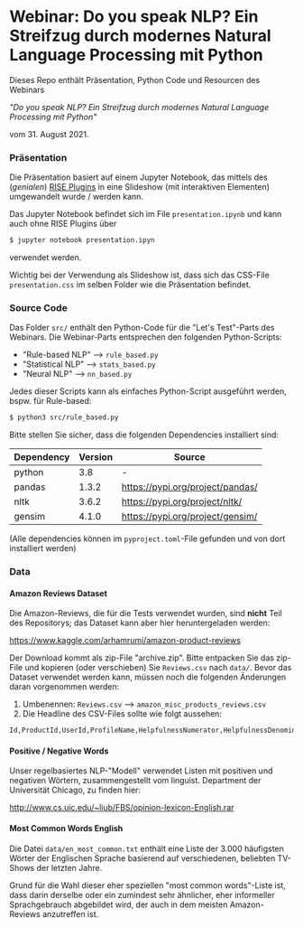 # Webinar: Do you speak NLP? Ein Streifzug durch modernes Natural Language Processing mit Python

Dieses Repo enthält Präsentation, Python Code und Resourcen des Webinars 

_"Do you speak NLP? Ein Streifzug durch modernes Natural Language Processing mit Python"_ 

vom 31. August 2021.

### Präsentation

Die Präsentation basiert auf einem Jupyter Notebook, das mittels des (_genialen_) [RISE Plugins](https://rise.readthedocs.io/en/stable/)
in eine Slideshow (mit interaktiven Elementen) umgewandelt wurde / werden kann.

Das Jupyter Notebook befindet sich im File `presentation.ipynb` und kann auch ohne RISE Plugins über 

```bash
$ jupyter notebook presentation.ipyn
```

verwendet werden. 

Wichtig bei der Verwendung als Slideshow ist, dass sich das CSS-File `presentation.css` im selben Folder wie die 
Präsentation befindet.

### Source Code

Das Folder `src/` enthält den Python-Code für die "Let's Test"-Parts des Webinars. Die Webinar-Parts entsprechen den 
folgenden Python-Scripts:

* "Rule-based NLP" --> `rule_based.py`
* "Statistical NLP" --> `stats_based.py`
* "Neural NLP" --> `nn_based.py`

Jedes dieser Scripts kann als einfaches Python-Script ausgeführt werden, bspw. für Rule-based:

```bash
$ python3 src/rule_based.py
```

Bitte stellen Sie sicher, dass die folgenden Dependencies installiert sind:

| Dependency | Version | Source                           |
| ---        | ---     | ---                              |
| python     | 3.8     | -                                |
| pandas     | 1.3.2   | https://pypi.org/project/pandas/ |
| nltk       | 3.6.2   | https://pypi.org/project/nltk/   |
| gensim     | 4.1.0   | https://pypi.org/project/gensim/ |

(Alle dependencies können im `pyproject.toml`-File gefunden und von dort installiert werden)

### Data 

#### Amazon Reviews Dataset

Die Amazon-Reviews, die für die Tests verwendet wurden, sind **nicht** Teil des Repositorys; das Dataset kann aber hier
heruntergeladen werden:

https://www.kaggle.com/arhamrumi/amazon-product-reviews

Der Download kommt als zip-File "archive.zip". Bitte entpacken Sie das zip-File und kopieren (oder verschieben) Sie
`Reviews.csv` nach `data/`. Bevor das Dataset verwendet werden kann, müssen noch die folgenden Änderungen daran 
vorgenommen werden:

1. Umbenennen: `Reviews.csv` --> `amazon_misc_products_reviews.csv`
2. Die Headline des CSV-Files sollte wie folgt aussehen:

```bash
Id,ProductId,UserId,ProfileName,HelpfulnessNumerator,HelpfulnessDenominator,rating,Time,title,text
```

#### Positive / Negative Words

Unser regelbasiertes NLP-"Modell" verwendet Listen mit positiven und negativen Wörtern, zusammengestellt vom linguist. 
Department der Universität Chicago, zu finden hier:

http://www.cs.uic.edu/~liub/FBS/opinion-lexicon-English.rar

#### Most Common Words English

Die Datei `data/en_most_common.txt` enthält eine Liste der 3.000 häufigsten Wörter der Englischen Sprache basierend auf 
verschiedenen, beliebten TV-Shows der letzten Jahre.

Grund für die Wahl dieser eher speziellen "most common words"-Liste ist, dass darin derselbe oder ein zumindest sehr 
ähnlicher, eher informeller Sprachgebrauch abgebildet wird, der auch in dem meisten Amazon-Reviews anzutreffen ist.
